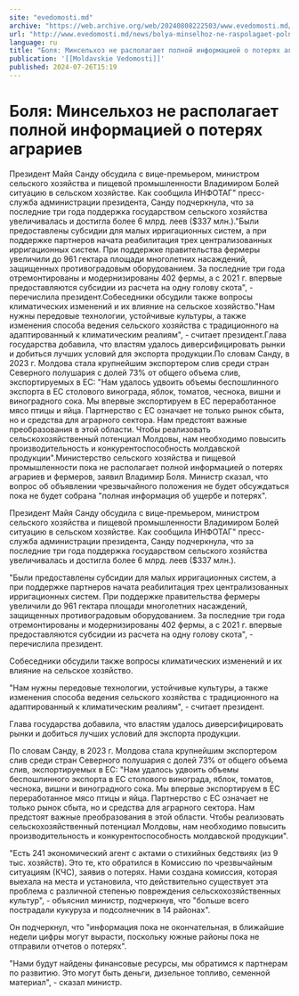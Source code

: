 ```yaml
---
site: "evedomosti.md"
archive: "https://web.archive.org/web/20240808222503/www.evedomosti.md/news/bolya-minselhoz-ne-raspolagaet-polnoj-informaciej-o-poteryah"
url: "http://www.evedomosti.md/news/bolya-minselhoz-ne-raspolagaet-polnoj-informaciej-o-poteryah"
language: ru
title: "Боля: Минсельхоз не располагает полной информацией о потерях аграриев"
publication: '[[Moldavskie Vedomosti]]'
published: 2024-07-26T15:19
---
```


# Боля: Минсельхоз не располагает полной информацией о потерях аграриев

Президент Майя Санду обсудила с вице-премьером, министром сельского хозяйства и пищевой промышленности Владимиром Болей ситуацию в сельском хозяйстве. Как сообщила ИНФОТАГ" пресс-служба администрации президента, Санду подчеркнула, что за последние три года поддержка государством сельского хозяйства увеличивалась и достигла более 6 млрд. леев ($337 млн.)."Были предоставлены субсидии для малых ирригационных систем, а при поддержке партнеров начата реабилитация трех централизованных ирригационных систем. При поддержке правительства фермеры увеличили до 961 гектара площади многолетних насаждений, защищенных противоградовым оборудованием. За последние три года отремонтированы и модернизированы 402 фермы, а с 2021 г. впервые предоставляются субсидии из расчета на одну голову скота", - перечислила президент.Собеседники обсудили также вопросы климатических изменений и их влияние на сельское хозяйство."Нам нужны передовые технологии, устойчивые культуры, а также изменения способа ведения сельского хозяйства с традиционного на адаптированный к климатическим реалиям", - считает президент.Глава государства добавила, что властям удалось диверсифицировать рынки и добиться лучших условий для экспорта продукции.По словам Санду, в 2023 г. Молдова стала крупнейшим экспортером слив среди стран Северного полушария с долей 73% от общего объема слив, экспортируемых в ЕС: "Нам удалось удвоить объемы беспошлинного экспорта в ЕС столового винограда, яблок, томатов, чеснока, вишни и виноградного сока. Мы впервые экспортируем в ЕС переработанное мясо птицы и яйца. Партнерство с ЕС означает не только рынок сбыта, но и средства для аграрного сектора. Нам предстоят важные преобразования в этой области. Чтобы реализовать сельскохозяйственный потенциал Молдовы, нам необходимо повысить производительность и конкурентоспособность молдавской продукции".Министерство сельского хозяйства и пищевой промышленности пока не располагает полной информацией о потерях аграриев и фермеров, заявил Владимир Боля. Министр сказал, что вопрос об объявлении чрезвычайного положения не будет обсуждаться пока не будет собрана "полная информация об ущербе и потерях".

Президент Майя Санду обсудила с вице-премьером, министром сельского хозяйства и пищевой промышленности Владимиром Болей ситуацию в сельском хозяйстве. Как сообщила ИНФОТАГ" пресс-служба администрации президента, Санду подчеркнула, что за последние три года поддержка государством сельского хозяйства увеличивалась и достигла более 6 млрд. леев ($337 млн.).

"Были предоставлены субсидии для малых ирригационных систем, а при поддержке партнеров начата реабилитация трех централизованных ирригационных систем. При поддержке правительства фермеры увеличили до 961 гектара площади многолетних насаждений, защищенных противоградовым оборудованием. За последние три года отремонтированы и модернизированы 402 фермы, а с 2021 г. впервые предоставляются субсидии из расчета на одну голову скота", - перечислила президент.

Собеседники обсудили также вопросы климатических изменений и их влияние на сельское хозяйство.

"Нам нужны передовые технологии, устойчивые культуры, а также изменения способа ведения сельского хозяйства с традиционного на адаптированный к климатическим реалиям", - считает президент.

Глава государства добавила, что властям удалось диверсифицировать рынки и добиться лучших условий для экспорта продукции.

По словам Санду, в 2023 г. Молдова стала крупнейшим экспортером слив среди стран Северного полушария с долей 73% от общего объема слив, экспортируемых в ЕС: "Нам удалось удвоить объемы беспошлинного экспорта в ЕС столового винограда, яблок, томатов, чеснока, вишни и виноградного сока. Мы впервые экспортируем в ЕС переработанное мясо птицы и яйца. Партнерство с ЕС означает не только рынок сбыта, но и средства для аграрного сектора. Нам предстоят важные преобразования в этой области. Чтобы реализовать сельскохозяйственный потенциал Молдовы, нам необходимо повысить производительность и конкурентоспособность молдавской продукции".

"Есть 241 экономический агент с актами о стихийных бедствиях (из 9 тыс. хозяйств). Это те, кто обратился в Комиссию по чрезвычайным ситуациям (КЧС), заявив о потерях. Нами создана комиссия, которая выехала на места и установила, что действительно существует эта проблема с различной степенью повреждения сельскохозяйственных культур", - объяснил министр, подчеркнув, что "больше всего пострадали кукуруза и подсолнечник в 14 районах".

Он подчеркнул, что "информация пока не окончательная, в ближайшие недели цифры могут вырасти, поскольку южные районы пока не отправили отчетов о потерях".

"Нами будут найдены финансовые ресурсы, мы обратимся к партнерам по развитию. Это могут быть деньги, дизельное топливо, семенной материал", - сказал министр.